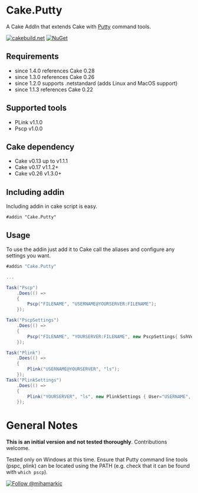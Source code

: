 # Cake.Putty

A Cake AddIn that extends Cake with [Putty](http://www.chiark.greenend.org.uk/~sgtatham/putty/download.html/) command tools.

[![cakebuild.net](https://img.shields.io/badge/WWW-cakebuild.net-blue.svg)](http://cakebuild.net/)
[![NuGet](https://img.shields.io/nuget/v/Cake.Putty.svg)](https://www.nuget.org/packages/Cake.Putty)

## Requirements

- since 1.4.0 references Cake 0.28
- since 1.3.0 references Cake 0.26
- since 1.2.0 supports .netstandard (adds Linux and MacOS support)
- since 1.1.3 references Cake 0.22

## Supported tools

- PLink v1.1.0
- Pscp v1.0.0

## Cake dependency
- Cake v0.13 up to v1.1.1
- Cake v0.17 v1.1.2+
- Cake v0.26 v1.3.0+

## Including addin
Including addin in cake script is easy.
```
#addin "Cake.Putty"
```

## Usage

To use the addin just add it to Cake call the aliases and configure any settings you want.

```csharp
#addin "Cake.Putty"

...

Task("Pscp")
    .Does(() => 
    {
        Pscp("FILENAME", "USERNAME@YOURSERVER:FILENAME");
    });

Task("PscpSettings")
    .Does(() => 
    {
        Pscp("FILENAME", "YOURSERVER:FILENAME", new PscpSettings{ SshVersion = SshVersion.V2, User="USERNAME" });
    });

Task("Plink")
    .Does(() =>
    {
        Plink("USERNAME@YOURSERVER", "ls");
    });
Task("PlinkSettings")
    .Does(() =>
    {
        Plink("YOURSERVER", "ls", new PlinkSettings { User="USERNAME", Protocol = PlinkProtocol.Ssh, SshVersion = SshVersion.V2 });
    });
```

# General Notes
**This is an initial version and not tested thoroughly**.
Contributions welcome.

Tested only on Windows at this time. Ensure that Putty command line tools (pspc, plink) can be located using the PATH (e.g. check that it can be found with `which pscp`).

[![Follow @mihamarkic](https://img.shields.io/badge/Twitter-Follow%20%40mihamarkic-blue.svg)](https://twitter.com/intent/follow?screen_name=mihamarkic)
